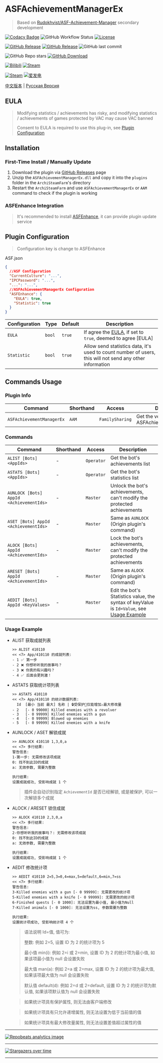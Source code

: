 # ASFAchievementManagerEx

> Based on [Rudokhvist/ASF-Achievement-Manager](https://github.com/Rudokhvist/ASF-Achievement-Manager) secondary development

[![Codacy Badge](https://app.codacy.com/project/badge/Grade/bb9315f60f9742dd94651c5d09fe1310)](https://www.codacy.com/gh/chr233/ASFAchievementManagerEx/dashboard)
![GitHub Workflow Status](https://img.shields.io/github/actions/workflow/status/chr233/ASFAchievementManagerEx/publish.yml?logo=github)
[![License](https://img.shields.io/github/license/chr233/ASFAchievementManagerEx?logo=apache)](https://github.com/chr233/ASFAchievementManagerEx/blob/master/license)

[![GitHub Release](https://img.shields.io/github/v/release/chr233/ASFAchievementManagerEx?logo=github)](https://github.com/chr233/ASFAchievementManagerEx/releases)
[![GitHub Release](https://img.shields.io/github/v/release/chr233/ASFAchievementManagerEx?include_prereleases&label=pre-release&logo=github)](https://github.com/chr233/ASFAchievementManagerEx/releases)
![GitHub last commit](https://img.shields.io/github/last-commit/chr233/ASFAchievementManagerEx?logo=github)

![GitHub Repo stars](https://img.shields.io/github/stars/chr233/ASFAchievementManagerEx?logo=github)
[![GitHub Download](https://img.shields.io/github/downloads/chr233/ASFAchievementManagerEx/total?logo=github)](https://img.shields.io/github/v/release/chr233/ASFAchievementManagerEx)

[![Bilibili](https://img.shields.io/badge/bilibili-Chr__-00A2D8.svg?logo=bilibili)](https://space.bilibili.com/5805394)
[![Steam](https://img.shields.io/badge/steam-Chr__-1B2838.svg?logo=steam)](https://steamcommunity.com/id/Chr_)

[![Steam](https://img.shields.io/badge/steam-donate-1B2838.svg?logo=steam)](https://steamcommunity.com/tradeoffer/new/?partner=221260487&token=xgqMgL-i)
[![爱发电](https://img.shields.io/badge/爱发电-chr__-ea4aaa.svg?logo=github-sponsors)](https://afdian.net/@chr233)

[中文版本](README.md) | [Русская Версия](README.ru.md)

## EULA

> Modifying statistics / achievements has risky, and modifying statistics / achievements of games protected by VAC may cause VAC banned
>
> Consent to EULA is required to use this plug-in, see [Plugin Configuration](#plugin-configuration)

## Installation

### First-Time Install / Manually Update

1. Download the plugin via [GitHub Releases](https://github.com/chr233/ASFAchievementManagerEx/releases) page
2. Unzip the `ASFAchievementManagerEx.dll` and copy it into the `plugins` folder in the `ArchiSteamFarm`'s directory
3. Restart the `ArchiSteamFarm` and use `ASFAchievementManagerEx` or `AAM` command to check if the plugin is working

### ASFEnhance Integration

> It's recommended to install [ASFEnhance](https://github.com/chr233/ASFEnhance), it can provide plugin update service

## Plugin Configuration

> Configuration key is change to ASFEnhance

ASF.json

```json
{
  //ASF Configuration
  "CurrentCulture": "...",
  "IPCPassword": "...",
  "...": "...",
  //ASFAchievementManagerEx Configuration
  "ASFEnhance": {
    "EULA": true,
    "Statistic": true
  }
}
```

| Configuration | Type   | Default | Description                                                                                              |
| ------------- | ------ | ------- | -------------------------------------------------------------------------------------------------------- |
| `EULA`        | `bool` | `true`  | If agree the [EULA](#eula), if set to `true`, deemed to agree [EULA]                                     |
| `Statistic`   | `bool` | `true`  | Allow send statistics data, it's used to count number of users, this will not send any other information |

## Commands Usage

### Plugin Info

| Command                   | Shorthand | Access          | Description                                |
| ------------------------- | --------- | --------------- | ------------------------------------------ |
| `ASFAchievementManagerEx` | `AAM`     | `FamilySharing` | Get the version of ASFAchievementManagerEx |

### Commands

| Command                                 | Shorthand | Access     | Description                                                                                                |
| --------------------------------------- | --------- | ---------- | ---------------------------------------------------------------------------------------------------------- |
| `ALIST [Bots] <AppIds>`                 | -         | `Operator` | Get the bot's achievements list                                                                            |
| `ASTATS [Bots] <AppIds>`                | -         | `Operator` | Get the bot's statistics list                                                                              |
| `AUNLOCK [Bots] AppId <AchievementIds>` | -         | `Master`   | Unlock the bot's achievements, can't modify the protected achievements                                     |
| `ASET [Bots] AppId <AchievementIds>`    | -         | `Master`   | Same as `AUNLOCK` (Origin plugin's command)                                                                |
| `ALOCK [Bots] AppId <AchievementIds>`   | -         | `Master`   | Lock the bot's achievements, can't modify the protected achievements                                       |
| `ARESET [Bots] AppId <AchievementIds>`  | -         | `Master`   | Same as `ALOCK` (Origin plugin's command)                                                                  |
| `AEDIT [Bots] AppId <KeyValues>`        | -         | `Master`   | Edit the bot's Statistics value, the syntax of keyValue is `Id=Value`, see [Usage Example](#usage-example) |

### Usage Example

- ALIST 获取成就列表

  ```text
  >> ALIST 410110
  << <7> App/410110 的成就列表:
  - 1 ✅ 第一步
  - 2 ❌ 你想听听我的故事吗？
  - 3 ❌ 你真的有兴趣吗？
  - 4 ✅ 后面会更刺激！
  ```

- ASTATS 获取统计项列表

  ```text
  >> ASTATS 410110
  << <7> App/410110 的统计数据列表:
    Id  [最小 当前 最大] 名称 | 🔒受保护🔼仅能增加⚠️最大修改量
  - 2   [- 0 99000] Killed enemies with a revolver
  - 3   [- 0 99999] Killed enemies with a gun
  - 4   [- 0 99999] Blowed up enemies
  - 5   [- 0 99999] Killed enemies with a knife
  ```

- AUNLOCK / ASET 解锁成就

  ```text
  >> AUNLOCK 410110 1,3,0,a
  << <7> 多行结果:
  警告信息:
  1-第一步: 无需修改该项成就
  0: 找不到此ID的成就
  a: 无效参数, 需要为整数

  执行结果:
  设置成就成功, 受影响成就 1 个
  ```

  > 插件会自动识别指定 `AchievementId` 是否已经解锁, 或是被保护, 可以一次解锁多个成就

- ALOCK / ARESET 锁住成就

  ```text
  >> ALOCK 410110 2,3,0,a
  << <7> 多行结果:
  警告信息:
  2-你想听听我的故事吗？: 无需修改该项成就
  0: 找不到此ID的成就
  a: 无效参数, 需要为整数

  执行结果:
  设置成就成功, 受影响成就 1 个
  ```

- AEDIT 修改统计项

  ```text
  >> AEDIT 410110 2=5,3=0,4=max,5=default,6=min,7=ss
  << <7> 多行结果:
  警告信息:
  3-Killed enemies with a gun [- 0 99999]: 无需更改的统计项
  5-Killed enemies with a knife [- 0 99999]: 无需更改的统计项
  6-Finished quests [- 0 1000]: 无法设置为最小值, 最小值为Null
  7-Killed animals [- 0 1000]: 无法设置为ss, 参数需要为整数

  执行结果:
  设置统计项成功, 受影响统计项 4 个
  ```

  > 语法说明 Id=值, 值可为:
  >
  > 整数: 例如 2=5, 设置 ID 为 2 的统计项为 5
  >
  > 最小值 min(i): 例如 2=i 或 2=min, 设置 ID 为 2 的统计项为最小值, 如果该项最小值为 null 会设置失败
  >
  > 最大值 man(a): 例如 2=a 或 2=max, 设置 ID 为 2 的统计项为最大值, 如果该项最大值为 null 会设置失败
  >
  > 默认值 default(d): 例如 2=d 或 2=default, 设置 ID 为 2 的统计项为默认值, 如果该项默认值为 null 会设置失败

  > 如果统计项具有保护属性, 则无法由客户端修改

  > 如果统计项具有只允许递增属性, 则无法设置为低于当前值的值

  > 如果统计项具有最大修改量属性, 则无法设置差值超过属性的值

---

[![Repobeats analytics image](https://repobeats.axiom.co/api/embed/ab47308c645a5405760e816bc3fa3d70fec8b558.svg "Repobeats analytics image")](https://github.com/chr233/ASFAchievementManagerEx/pulse)

---

[![Stargazers over time](https://starchart.cc/chr233/ASFAchievementManagerEx.svg)](https://github.com/chr233/ASFAchievementManagerEx/stargazers)

---

